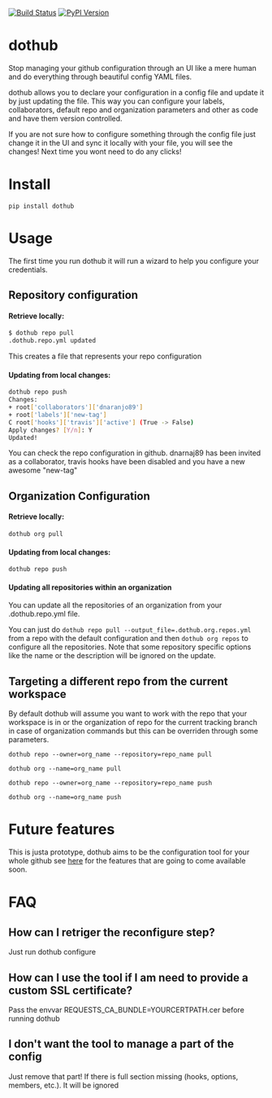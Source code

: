 [![Build Status](https://travis-ci.org/Mariocj89/dothub.svg?branch=master)](https://travis-ci.org/Mariocj89/dothub)
[![PyPI Version](https://img.shields.io/pypi/v/dothub.svg)](https://pypi.python.org/pypi/dothub/)

# dothub

Stop managing your github configuration through an UI like a mere human
and do everything through beautiful config YAML files.

dothub allows you to declare your configuration in a config file and update it by
just updating the file. This way you can configure your labels, collaborators,
default repo and organization parameters and other as code and have them version controlled.

If you are not sure how to configure something through the config file just change it in
the UI and sync it locally with your file, you will see the changes! Next time you
wont need to do any clicks!

# Install

```pip install dothub```

# Usage

The first time you run dothub it will run a wizard to help you configure your credentials.

## Repository configuration

#### Retrieve locally:

```bash
$ dothub repo pull
.dothub.repo.yml updated
```

This creates a file that represents your repo configuration

#### Updating from local changes:


```bash
dothub repo push
Changes:
+ root['collaborators']['dnaranjo89']
+ root['labels']['new-tag']
C root['hooks']['travis']['active'] (True -> False)
Apply changes? [Y/n]: Y
Updated!
```

You can check the repo configuration in github. dnarnaj89 has been invited as a collaborator,
travis hooks have been disabled and you have a new awesome "new-tag"

## Organization Configuration

#### Retrieve locally:

```dothub org pull```


#### Updating from local changes:

```dothub repo push```

#### Updating all repositories within an organization

You can update all the repositories of an organization from your .dothub.repo.yml file.

You can just do ```dothub repo pull --output_file=.dothub.org.repos.yml``` from a repo with the default configuration and then
```dothub org repos``` to configure all the repositories. Note that some repository
specific options like the name or the description will be ignored on the update.

## Targeting a different repo from the current workspace

By default dothub will assume you want to work with the repo that your workspace is in
or the organization of repo for the current tracking branch in case of organization
commands but this can be overriden through some parameters.

```dothub repo --owner=org_name --repository=repo_name pull```

```dothub org --name=org_name pull```

```dothub repo --owner=org_name --repository=repo_name push```

```dothub org --name=org_name push```

# Future features

This is justa prototype, dothub aims to be the configuration tool for your whole github
see [here](https://github.com/Mariocj89/dothub/issues?q=is%3Aissue+is%3Aopen+label%3Aenhancement)
for the features that are going to come available soon.

# FAQ

## How can I retriger the reconfigure step?
Just run dothub configure

## How can I use the tool if I am need to provide a custom SSL certificate?
Pass the envvar REQUESTS_CA_BUNDLE=YOURCERTPATH.cer before running dothub

## I don't want the tool to manage a part of the config
Just remove that part! If there is full section missing (hooks, options, members, etc.). It will be ignored

